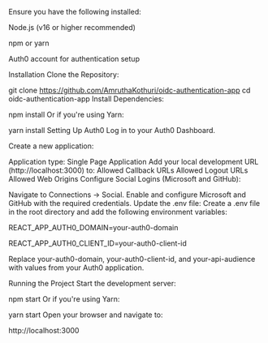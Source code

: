 
Ensure you have the following installed:


Node.js (v16 or higher recommended)

npm or yarn

Auth0 account for authentication setup

Installation
Clone the Repository:


git clone https://github.com/AmruthaKothuri/oidc-authentication-app
cd oidc-authentication-app
Install Dependencies:


npm install
Or if you're using Yarn:


yarn install
Setting Up Auth0
Log in to your Auth0 Dashboard.

Create a new application:

Application type: Single Page Application
Add your local development URL (http://localhost:3000) to:
Allowed Callback URLs
Allowed Logout URLs
Allowed Web Origins
Configure Social Logins (Microsoft and GitHub):

Navigate to Connections → Social.
Enable and configure Microsoft and GitHub with the required credentials.
Update the .env file: Create a .env file in the root directory and add the following environment variables:


REACT_APP_AUTH0_DOMAIN=your-auth0-domain

REACT_APP_AUTH0_CLIENT_ID=your-auth0-client-id


Replace your-auth0-domain, your-auth0-client-id, and your-api-audience with values from your Auth0 application.

Running the Project
Start the development server:


npm start
Or if you're using Yarn:


yarn start
Open your browser and navigate to:


http://localhost:3000
